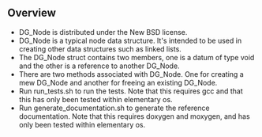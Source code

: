 ## Overview
* DG_Node is distributed under the New BSD license.  
* DG_Node is a typical node data structure.  It's intended to be used in creating other data structures such as linked lists.  
* The DG_Node struct contains two members, one is a datum of type void and the other is a reference to another DG_Node.  
* There are two methods associated with DG_Node.  One for creating a mew DG_Node and another for freeing an existing DG_Node.
* Run run_tests.sh to run the tests.  Note that this requires gcc and that this has only been tested within elementary os.
* Run generate_documentation.sh to generate the reference documentation.  Note that this requires doxygen and moxygen, and has only been tested within elementary os.
